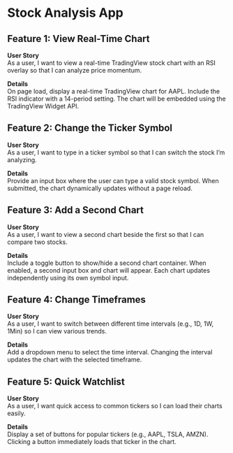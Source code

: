 # Stock Analysis App

## Feature 1: View Real-Time Chart

**User Story**  
As a user, I want to view a real-time TradingView stock chart with an RSI overlay so that I can analyze price momentum.

**Details**  
On page load, display a real-time TradingView chart for AAPL. Include the RSI indicator with a 14-period setting. The chart will be embedded using the TradingView Widget API.

## Feature 2: Change the Ticker Symbol

**User Story**  
As a user, I want to type in a ticker symbol so that I can switch the stock I’m analyzing.

**Details**  
Provide an input box where the user can type a valid stock symbol. When submitted, the chart dynamically updates without a page reload.

## Feature 3: Add a Second Chart

**User Story**  
As a user, I want to view a second chart beside the first so that I can compare two stocks.

**Details**  
Include a toggle button to show/hide a second chart container. When enabled, a second input box and chart will appear. Each chart updates independently using its own symbol input.

## Feature 4: Change Timeframes

**User Story**  
As a user, I want to switch between different time intervals (e.g., 1D, 1W, 1Min) so I can view various trends.

**Details**  
Add a dropdown menu to select the time interval. Changing the interval updates the chart with the selected timeframe.

## Feature 5: Quick Watchlist

**User Story**  
As a user, I want quick access to common tickers so I can load their charts easily.

**Details**  
Display a set of buttons for popular tickers (e.g., AAPL, TSLA, AMZN). Clicking a button immediately loads that ticker in the chart.
